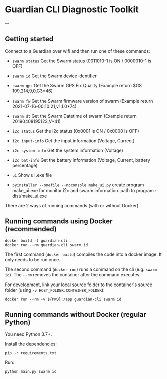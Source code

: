 # Guardian CLI Diagnostic Toolkit

--

## Getting started

Connect to a Guardian over wifi and then run one of these commands:
- `swarm status` Get the Swarm status (0011010-1 is ON / 0000010-1 is OFF)
- `swarm id` Get the Swarm device identifier
- `swarm gps` Get the Swarm GPS Fix Quality (Example return $GS 109,214,9,0,G3*46) 
- `swarm fw` Get the Swarm firmware version of swarm (Example return 2021-07-16-00:10:21,v1.1.0*74)
- `swarm dt` Get the Swarm Datetime of swarm (Example return 20190408195123,V*41)
- `i2c status` Get the i2c status (0x0001 is ON / 0x0000 is OFF)
- `i2c input-info` Get the input information (Voltage, Currect)
- `i2c system-info` Get the  system information (Voltage)
- `i2c bat-info` Get the battery information (Voltage, Current, battery percentage)

- `ui` Show ui .exe file 
- `pyinstaller --onefile --noconsole make_ui.py` create program make_ui.exe for monitor i2c and swarm information. path to program : dist/make_ui.exe

There are 2 ways of running commands (with or without Docker).

## Running commands using Docker (recommended)

```
docker build -t guardian-cli .
docker run --rm guardian-cli swarm id
```

The first command (`docker build`) compiles the code into a docker image. It only needs to be run once.

The second command (`docker run`) runs a command on the cli (e.g. `swarm id`). The `--rm` removes the container after the command executes.

For development, link your local source folder to the container's source folder (using `-v HOST_FOLDER:CONTAINER_FOLDER`):

```
docker run --rm -v ${PWD}:/app guardian-cli swarm id
```

## Running commands without Docker (regular Python)

You need Python 3.7+.

Install the dependencies:

```
pip -r requirements.txt
```

Run:

```
python main.py swarm id
```
